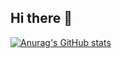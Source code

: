 ## Hi there 👋
[![Anurag's GitHub stats](https://github-readme-stats.vercel.app/api?username=vrxiaojie)](https://github.com/anuraghazra/github-readme-stats)
<!--
**vrxiaojie/vrxiaojie** is a ✨ _special_ ✨ repository because its `README.md` (this file) appears on your GitHub profile.

Here are some ideas to get you started:

- 🔭 I’m currently working on ...
- 🌱 I’m currently learning ...
- 👯 I’m looking to collaborate on ...
- 🤔 I’m looking for help with ...
- 💬 Ask me about ...
- 📫 How to reach me: ...
- 😄 Pronouns: ...
- ⚡ Fun fact: ...
-->
